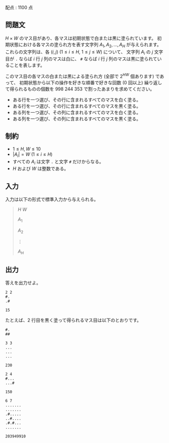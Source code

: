 配点 : $1100$ 点

## 問題文

$H \times W$ のマス目があり、各マスは初期状態で白または黒に塗られています。
初期状態における各マスの塗られ方を表す文字列 $A_1, A_2, ..., A_H$ が与えられます。
これらの文字列は、各 $(i, j)$ ($1 \leq i \leq H$, $1 \leq j \leq W$) について、
文字列 $A_i$ の $j$ 文字目が `.` ならば $i$ 行 $j$ 列のマスは白に、
`#` ならば $i$ 行 $j$ 列のマスは黒に塗られていることを表します。

このマス目の各マスの白または黒による塗られ方 (全部で $2^{HW}$ 個あります) であって、
初期状態から以下の操作を好きな順番で好きな回数 ($0$ 回以上) 繰り返して得られるものの個数を
$998$ $244$ $353$ で割ったあまりを求めてください。

- ある行を一つ選び、その行に含まれるすべてのマスを白く塗る。
- ある行を一つ選び、その行に含まれるすべてのマスを黒く塗る。
- ある列を一つ選び、その列に含まれるすべてのマスを白く塗る。
- ある列を一つ選び、その列に含まれるすべてのマスを黒く塗る。

## 制約

- $1 \leq H, W \leq 10$
- $|A_i| = W$ ($1 \leq i \leq H$)
- すべての $A_i$ は文字 `.` と文字 `#` だけからなる。
- $H$ および $W$ は整数である。

## 入力

入力は以下の形式で標準入力から与えられる。

> $H$ $W$
> 
> $A_1$
> 
> $A_2$
> 
> $\vdots$
> 
> $A_H$

## 出力

答えを出力せよ。

```input1
2 2
#.
.#
```

```output1
15
```

たとえば、$2$ 行目を黒く塗って得られるマス目は以下のとおりです。

```output1
#.
##
```

```input2
3 3
...
...
...
```

```output2
230
```

```input3
2 4
#...
...#
```

```output3
150
```

```input4
6 7
.......
.......
.#.....
..#....
.#.#...
.......
```

```output4
203949910
```